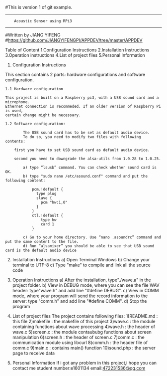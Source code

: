 #This is version 1 of git example.

-------------------------------------------
		Acoustic Sensor using RPi3
-------------------------------------------
#Written by JIANG YIFENG
#https://github.com/JIANGYIFENGPI/APPDEV/tree/master/APPDEV

Table of Content
1.Configuration Instructions
2.Installation Instructions
3.Operation instructions
4.List of project files
5.Personal Information


1. Configuration Instructions

This section contains 2 parts: hardware configurations and software configuration.

	1.1 Hardware configuration
	
	This project is built on a Raspberry pi3, with a USB sound card and a microphone.
	Ethernet connection is recommeded. If an older version of Raspberry Pi is used,
	certain change might be necessary.
	
	1.2 Software configuration:
	
			The USB sound card has to be set as default audio device.
			To do so, you need to modify two files with following contents:
	
		first you have to set USB sound card as default audio device.
	
		second you need to downgrade the alsa-utils from 1.0.28 to 1.0.25.
	
			a) type “lsusb” command. You can check whether sound card is OK.
			b) type "sudo nano /etc/asound.conf" command and put the following content:
	
				pcm.!default {
				  type plug
				  slave {
				    pcm "hw:1,0"	
				  }
				}
				ctl.!default {
				    type hw
				    card 1
				}
	
			c) Go to your home directory. Use “nano .asoundrc” command and put the same content to the file.
			d) Run “alsamixer” you should be able to see that USB sound card is the default audio device

2. Installation Instructions
	a) Open Terminal Windows 
	b) Change your terminal to UTF-8
	c) Type "make" to compile and link all the source code

3. Operation Instructions
	a) After the installation, type"./wave.a" in the project folder.
	b) View in DEBUG mode, where you can see the file WAV header: type"wave.h" and add line "#define DEBUG".
	c) View in COMM  mode, where your program will send the record information to the server: type "comm.h" and add line "#define COMM".
	d) Stop the program 

4. List of project files
The project contains following files:
1)README.md : this file
2)makefile  : the makefile of this project
3)wave.c    : the module containing functions about wave processing
4)wave.h    : the header of wave.c
5)screen.c  : the module contaububg functions about screen manipulation
6)screen.h  : the header of screen.c
7)comm.c    : the communication module using libcurl
8)comm.h    : the header file of comm.c
9)main.c    : contains main() function
10)sound.php : the server page to receive data

5. Personal Information
If i got any problem in this project,i hope you can contact me
student number:e1601134
email:472231536@qq.com

